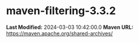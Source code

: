 # maven-filtering-3.3.2

**Last Modified:** 2024-03-03 10:42:00.0
**Maven URL:** https://maven.apache.org/shared-archives/
